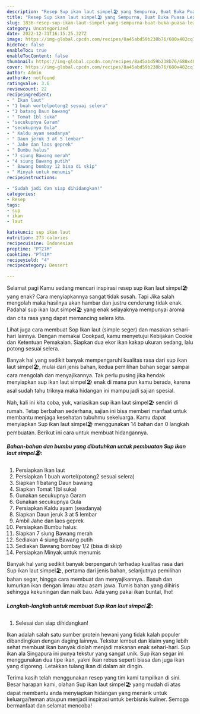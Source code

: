 ```yaml
---
description: "Resep Sup ikan laut simpel🏖 yang Sempurna, Buat Buka Puasa Lezat"
title: "Resep Sup ikan laut simpel🏖 yang Sempurna, Buat Buka Puasa Lezat"
slug: 1836-resep-sup-ikan-laut-simpel-yang-sempurna-buat-buka-puasa-lezat
category: Uncategorized
date: 2022-12-31T16:15:25.327Z
image: https://img-global.cpcdn.com/recipes/8a45abd59b238b76/680x482cq70/sup-ikan-laut-simpel-foto-resep-utama.jpg
hideToc: false
enableToc: true
enableTocContent: false
thumbnail: https://img-global.cpcdn.com/recipes/8a45abd59b238b76/680x482cq70/sup-ikan-laut-simpel-foto-resep-utama.jpg
cover: https://img-global.cpcdn.com/recipes/8a45abd59b238b76/680x482cq70/sup-ikan-laut-simpel-foto-resep-utama.jpg
author: Admin
authorAv: notfound
ratingvalue: 3.6
reviewcount: 22
recipeingredient:
- " Ikan laut"
- "1 buah wortelpotong2 sesuai selera"
- "1 batang Daun bawang"
- " Tomat 1bl suka"
- "secukupnya Garam"
- "secukupnya Gula"
- " Kaldu ayam seadanya"
- " Daun jeruk 3 at 5 lembar"
- " Jahe dan laos geprek"
- " Bumbu halus"
- "7 siung Bawang merah"
- "4 siung Bawang putih"
- " Bawang bombay 12 bisa di skip"
- " Minyak untuk menumis"
recipeinstructions:

- "Sudah jadi dan siap dihidangkan!"
categories:
- Resep
tags:
- sup
- ikan
- laut

katakunci: sup ikan laut 
nutrition: 273 calories
recipecuisine: Indonesian
preptime: "PT27M"
cooktime: "PT41M"
recipeyield: "4"
recipecategory: Dessert

---
```



Selamat pagi Kamu sedang mencari inspirasi resep sup ikan laut simpel🏖 yang enak? Cara menyiapkannya sangat tidak susah. Tapi Jika salah mengolah maka hasilnya akan hambar dan justru cenderung tidak enak. Padahal sup ikan laut simpel🏖 yang enak selayaknya mempunyai aroma dan cita rasa yang dapat memancing selera kita.


Lihat juga cara membuat Sop Ikan laut (simple seger) dan masakan sehari-hari lainnya. Dengan memakai Cookpad, kamu menyetujui Kebijakan Cookie dan Ketentuan Pemakaian. Siapkan dua ekor ikan kakap ukuran sedang, lalu potong sesuai selera.

Banyak hal yang sedikit banyak mempengaruhi kualitas rasa dari sup ikan laut simpel🏖, mulai dari jenis bahan, kedua pemilihan bahan segar sampai cara mengolah dan menyajikannya. Tak perlu pusing jika hendak menyiapkan sup ikan laut simpel🏖 enak di mana pun kamu berada, karena asal sudah tahu triknya maka hidangan ini mampu jadi sajian spesial.


Nah, kali ini kita coba, yuk, variasikan sup ikan laut simpel🏖 sendiri di rumah. Tetap berbahan sederhana, sajian ini bisa memberi manfaat untuk membantu menjaga kesehatan tubuhmu sekeluarga. Kamu dapat menyiapkan Sup ikan laut simpel🏖 menggunakan 14 bahan dan 0 langkah pembuatan. Berikut ini cara untuk membuat hidangannya.

<!--inarticleads1-->

##### Bahan-bahan dan bumbu yang dibutuhkan untuk pembuatan Sup ikan laut simpel🏖:

1. Persiapkan  Ikan laut
1. Persiapkan 1 buah wortel(potong2 sesuai selera)
1. Siapkan 1 batang Daun bawang
1. Siapkan  Tomat 1(bl suka)
1. Gunakan secukupnya Garam
1. Gunakan secukupnya Gula
1. Persiapkan  Kaldu ayam (seadanya)
1. Siapkan  Daun jeruk 3 at 5 lembar
1. Ambil  Jahe dan laos geprek
1. Persiapkan  Bumbu halus:
1. Siapkan 7 siung Bawang merah
1. Sediakan 4 siung Bawang putih
1. Sediakan  Bawang bombay 1/2 (bisa di skip)
1. Persiapkan  Minyak untuk menumis


Banyak hal yang sedikit banyak berpengaruh terhadap kualitas rasa dari Sup ikan laut simpel🏖, pertama dari jenis bahan, selanjutnya pemilihan bahan segar, hingga cara membuat dan menyajikannya.. Basuh dan lumurkan ikan dengan limau atau asam jawa. Tumis bahan yang dihiris sehingga kekuningan dan naik bau. Ada yang pakai ikan buntal, lho! 

<!--inarticleads2-->

##### Langkah-langkah untuk membuat Sup ikan laut simpel🏖:


1. Selesai dan siap dihidangkan!

Ikan adalah salah satu sumber protein hewani yang tidak kalah populer dibandingkan dengan daging lainnya. Tekstur lembut dan klaim yang lebih sehat membuat ikan banyak diolah menjadi makanan enak sehari-hari. Sup ikan ala Singapura ini punya tekstur yang sangat unik. Sup ikan segar ini menggunakan dua tipe ikan, yakni ikan rebus seperti biasa dan juga ikan yang digoreng. Letakkan tulang ikan di dalam air dingin. 

Terima kasih telah menggunakan resep yang tim kami tampilkan di sini. Besar harapan kami, olahan Sup ikan laut simpel🏖 yang mudah di atas dapat membantu anda menyiapkan hidangan yang menarik untuk keluarga/teman ataupun menjadi inspirasi untuk berbisnis kuliner. Semoga bermanfaat dan selamat mencoba!
